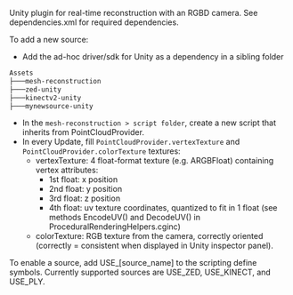 Unity plugin for real-time reconstruction with an RGBD camera.
See dependencies.xml for required dependencies.

To add a new source:
- Add the ad-hoc driver/sdk for Unity as a dependency in a sibling folder
```bash
Assets
├───mesh-reconstruction
├───zed-unity
├───kinectv2-unity
├───mynewsource-unity
```
- In the `mesh-reconstruction > script folder`, create a new script that inherits from PointCloudProvider.
- In every Update, fill `PointCloudProvider.vertexTexture` and `PointCloudProvider.colorTexture` textures:
    - vertexTexture: 4 float-format texture (e.g. ARGBFloat) containing vertex attributes:
        - 1st float: x position
        - 2nd float: y position
        - 3rd float: z position
        - 4th float: uv texture coordinates, quantized to fit in 1 float (see methods EncodeUV() and DecodeUV() in ProceduralRenderingHelpers.cginc)
    - colorTexture: RGB texture from the camera, correctly oriented (correctly = consistent when displayed in Unity inspector panel).

To enable a source, add USE_[source_name] to the scripting define symbols. Currently supported sources are USE_ZED, USE_KINECT, and USE_PLY.